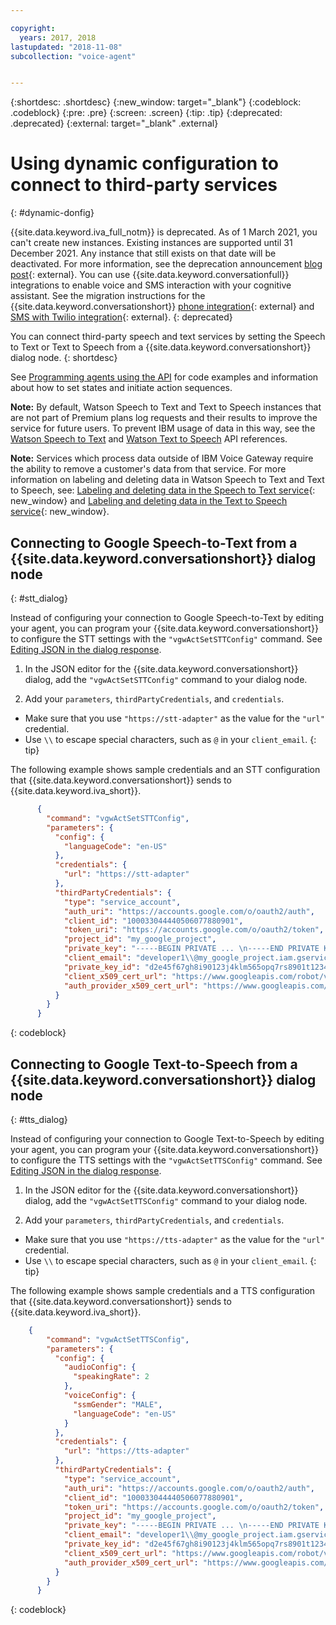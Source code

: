 ```yaml
---

copyright:
  years: 2017, 2018
lastupdated: "2018-11-08"
subcollection: "voice-agent"


---
```


{:shortdesc: .shortdesc}
{:new_window: target="_blank"}
{:codeblock: .codeblock}
{:pre: .pre}
{:screen: .screen}
{:tip: .tip}
{:deprecated: .deprecated}
{:external: target="_blank" .external}


# Using dynamic configuration to connect to third-party services
{: #dynamic-donfig}

{{site.data.keyword.iva_full_notm}} is deprecated. As of 1 March 2021, you can't create new instances. Existing instances are supported until 31 December 2021. Any instance that still exists on that date will be deactivated. For more information, see the deprecation announcement [blog post](https://community.ibm.com/community/user/watsonapps/blogs/mitch-mason1/2021/02/08/announcing-voice-agent-with-watson-deprecation){: external}. You can use {{site.data.keyword.conversationfull}} integrations to enable voice and SMS interaction with your cognitive assistant. See the migration instructions for the {{site.data.keyword.conversationshort}} [phone integration](/docs/assistant?topic=assistant-deploy-phone#deploy-phone-migrate-from-va){: external} and [SMS with Twilio integration](/docs/assistant?topic=assistant-deploy-sms#deploy-sms-migrate-from-va){: external}.
{: deprecated}

You can connect third-party speech and text services by setting the Speech to Text or Text to Speech from a {{site.data.keyword.conversationshort}} dialog node.
{: shortdesc}

See [Programming agents using the API](/docs/voice-agent?topic=voice-agent-api) for code examples and information about how to set states and initiate action sequences.

**Note:** By default, Watson Speech to Text and Text to Speech instances that are not part of Premium plans log requests and their results to improve the service for future users. To prevent IBM usage of data in this way, see the [Watson Speech to Text](https://cloud.ibm.com/apidocs/speech-to-text/speech-to-text#data-collection) and [Watson Text to Speech](https://cloud.ibm.com/apidocs/text-to-speech/text-to-speech#data-collection) API references.

**Note:** Services which process data outside of IBM Voice Gateway require the ability to remove a customer's data from that service. For more information on labeling and deleting data in Watson Speech to Text and Text to Speech, see: [Labeling and deleting data in the Speech to Text service](https://cloud.ibm.com/docs/speech-to-text?topic=speech-to-text-information-security#gdpr-speech-to-text){: new_window} and [Labeling and deleting data in the Text to Speech service](https://cloud.ibm.com/docs/text-to-speech?topic=text-to-speech-information-security){: new_window}.

## Connecting to Google Speech-to-Text from a {{site.data.keyword.conversationshort}} dialog node
{: #stt_dialog}

Instead of configuring your connection to Google Speech-to-Text by editing your agent, you can program your {{site.data.keyword.conversationshort}} to configure the STT settings with the `"vgwActSetSTTConfig"` command. See [Editing JSON in the dialog response](/docs/voice-agent?topic=voice-agent-api#json-editor).

1. In the JSON editor for the {{site.data.keyword.conversationshort}} dialog, add the `"vgwActSetSTTConfig"` command to your dialog node.

1. Add your `parameters`, `thirdPartyCredentials`, and `credentials`.

  * Make sure that you use `"https://stt-adapter"` as the value for the `"url"` credential.
  * Use `\\` to escape special characters, such as `@` in your `client_email`.
  {: tip}

  The following example shows sample credentials and an STT configuration that {{site.data.keyword.conversationshort}} sends to {{site.data.keyword.iva_short}}.

  ```json
        {
          "command": "vgwActSetSTTConfig",
          "parameters": {
            "config": {
              "languageCode": "en-US"
            },
            "credentials": {
              "url": "https://stt-adapter"
            },
            "thirdPartyCredentials": {
              "type": "service_account",
              "auth_uri": "https://accounts.google.com/o/oauth2/auth",
              "client_id": "100033044440506077880901",
              "token_uri": "https://accounts.google.com/o/oauth2/token",
              "project_id": "my_google_project",
              "private_key": "-----BEGIN PRIVATE ... \n-----END PRIVATE KEY-----\n",
              "client_email": "developer1\\@my_google_project.iam.gserviceaccount.com",
              "private_key_id": "d2e45f67gh8i90123j4klm565opq7rs8901t1234",
              "client_x509_cert_url": "https://www.googleapis.com/robot/v1/metadata/x509/developer1@my_google_project.iam.gserviceaccount.com",
              "auth_provider_x509_cert_url": "https://www.googleapis.com/oauth2/v1/certs"
            }
          }
        }
  ```
  {: codeblock}


## Connecting to Google Text-to-Speech from a {{site.data.keyword.conversationshort}} dialog node
{: #tts_dialog}

Instead of configuring your connection to Google Text-to-Speech by editing your agent, you can program your {{site.data.keyword.conversationshort}} to configure the TTS settings with the `"vgwActSetTTSConfig"` command. See [Editing JSON in the dialog response](/docs/voice-agent?topic=voice-agent-api#json-editor).

1. In the JSON editor for the {{site.data.keyword.conversationshort}} dialog, add the `"vgwActSetTTSConfig"` command to your dialog node.

1. Add your `parameters`, `thirdPartyCredentials`, and `credentials`.

  * Make sure that you use `"https://tts-adapter"` as the value for the `"url"` credential.
  * Use `\\` to escape special characters, such as `@` in your `client_email`.
  {: tip}

  The following example shows sample credentials and a TTS configuration that {{site.data.keyword.conversationshort}} sends to {{site.data.keyword.iva_short}}.

  ```json
      {
          "command": "vgwActSetTTSConfig",
          "parameters": {
            "config": {
              "audioConfig": {
                "speakingRate": 2
              },
              "voiceConfig": {
                "ssmGender": "MALE",
                "languageCode": "en-US"
              }
            },
            "credentials": {
              "url": "https://tts-adapter"
            },
            "thirdPartyCredentials": {
              "type": "service_account",
              "auth_uri": "https://accounts.google.com/o/oauth2/auth",
              "client_id": "100033044440506077880901",
              "token_uri": "https://accounts.google.com/o/oauth2/token",
              "project_id": "my_google_project",
              "private_key": "-----BEGIN PRIVATE ... \n-----END PRIVATE KEY-----\n",
              "client_email": "developer1\\@my_google_project.iam.gserviceaccount.com",
              "private_key_id": "d2e45f67gh8i90123j4klm565opq7rs8901t1234",
              "client_x509_cert_url": "https://www.googleapis.com/robot/v1/metadata/x509/developer1@my_google_project.iam.gserviceaccount.com",
              "auth_provider_x509_cert_url": "https://www.googleapis.com/oauth2/v1/certs"
            }
          }
        }
  ```
  {: codeblock}
